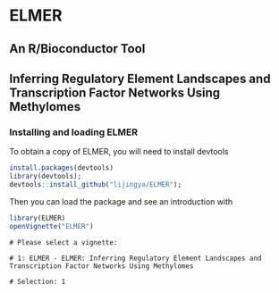 # ELMER
## An R/Bioconductor Tool
## Inferring Regulatory Element Landscapes and Transcription Factor Networks Using Methylomes

### Installing and loading ELMER
To obtain a copy of ELMER, you will need to install devtools

```r
install.packages(devtools)
library(devtools);
devtools::install_github("lijingya/ELMER");
```
Then you can load the package and see an introduction with
```r
library(ELMER)
openVignette("ELMER")
```
```
# Please select a vignette:

# 1: ELMER - ELMER: Inferring Regulatory Element Landscapes and Transcription Factor Networks Using Methylomes

# Selection: 1
```
